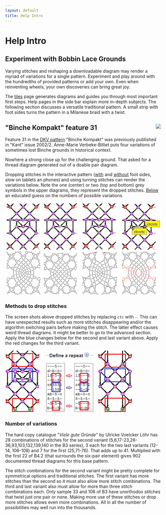```yaml
---
layout: default
title: Help Intro
---
```


Help Intro
==========

Experiment with Bobbin Lace Grounds
-----------------------------------

Varying stitches and reshaping a downloadable diagram may render a myriad of variations for a single pattern.
Experiment and play around with the hundredths of provided patterns or add your own.
Even when reinventing wheels, your own discoveries can bring great joy. 

The [tiles](../tiles) page generates diagrams and guides you through most important first steps.
Help pages in the side bar explain more in-depth subjects.
The following section discusses a versatile traditional pattern.
A small strip with foot sides turns the pattern in a Milanese braid with a twist. 


<a name="BK-31"/>
<img src="/GroundForge/help/images/kompakt-31-challenge.png" style="float:right"/>

"Binche Kompakt" feature 31
---------------------------

Feature 31 in the [DKV pattern] "Binche Kompakt" was previously published in "Kant" issue 2002/2.
Anne-Marie Verbeke-Billiet puts four variations of sometimes lost Binche grounds in historical context.

Nowhere a strong close up for the challenging ground.
That asked for a thread diagram generated out of a doable pair diagram.

Dropping stitches in the interactive pattern ([with] and [without] foot sides, slow on tablets an phones)
and using turning stitches can render the variations below.
Note the one (center) or two (top and bottom) grey symbols in the upper diagrams,
they represent the dropped stitches.
[Below](nrs) an educated guess on the numbers of possible variations.

![](images/kompakt-31.png)

[without]: https://d-bl.github.io/GroundForge/tiles?patchWidth=19&patchHeight=22&d1=ctct&e2=ct&c2=ct&a2=lct&f3=ctct&d3=ctc&b3=ctct&a3=ct&e4=ctc&c4=ctc&f5=ctc&e5=ctc&d5=ctc&c5=ctc&b5=ctc&a5=ct&e6=ctc&d6=ctc&c6=ctc&f7=ctc&d7=ctc&b7=ctc&a7=rct&e8=ctc&c8=ctc&a8=ct&f9=lctct&d9=ctc&b9=rctct&e10=lct&c10=rct&a10=ct&tile=---5--,d-b-c-,15-5-5,--5-5-,c63532,--158-,ab-5-c,8-5-5-,-5-5-5,b-5-5-&footsideStitch=ctctt&tileStitch=ctc&headsideStitch=ctctt&shiftColsSW=0&shiftRowsSW=10&shiftColsSE=6&shiftRowsSE=5
[with]: https://d-bl.github.io/GroundForge/tiles?patchWidth=7&patchHeight=22&k1=ctcttr&f1=ctct&a1=ctcttl&j2=ctc&g2=ct&e2=ct&c2=ct&b2=ctc&j3=ctcrr&h3=ctct&f3=ctc&d3=ctct&c3=ct&b3=ctcll&k4=ctcttr&j4=ctc&g4=ctc&e4=ctc&b4=ctc&a4=ctcttl&h5=ctc&g5=ctc&f5=ctc&e5=ctc&d5=ctc&c5=ct&g6=ctc&f6=ctc&e6=ctc&k7=ctcttr&j7=ctcrr&h7=ctcr&f7=ctc&d7=ctcl&c7=ct&b7=ctcll&a7=ctcttl&j8=ctc&g8=ctcr&e8=ctcl&c8=ct&b8=ctc&h9=ctct&f9=ctct&d9=ctct&j10=ctcrr&g10=ct&e10=ct&c10=ct&b10=ctcll&footside=b-,xc,-1,b8,xx,--,aa,x7,x-,-a&tile=---5--,d-b-c-,15-5-5,--5-5-,c63532,--158-,ab-5-c,8-5-5-,-5-5-5,b-5-5-&headside=-C,BX,8-,1C,xX,--,DD,4X,-X,D-&footsideStitch=ctct&tileStitch=ctc&headsideStitch=ctct&shiftColsSW=0&shiftRowsSW=10&shiftColsSE=6&shiftRowsSE=5
[DKV pattern]: http://www.deutscher-kloeppelverband.de/index.php/component/jshopping/product/view/4/47?Itemid=242


### Methods to drop stitches

The screen shots above dropped stitches by replacing `ctc` with `-`.
This can have unexpected results such as more stitches disappearing
and/or the algorithm switching pairs before making the stitch.
The latter effect causes weird thread diagrams.
It might be better to go to the advanced section.
Apply the blue changes below for the second and last variant above.
Apply the red changes for the third variant.

![](images/drop-stitches.png)


<a name="nrs"/>

### Number of variations

The hard copy catalogue "_Viele gute Gründe_" by Ulricke Voelcker Löhr has 28 combinations
of stitches for the second variant (5,6,17-23,26-36,93,103,132,139,140 in the B3 series),
3 each for the two last variants (12-14, 106-108) and 7 for the first (25,71-76).
That adds up to 41. Multiplied with the first 22 of B4.2 (that surrounds the six-pair element)
gives 902 documented thread diagrams for this base pattern.

The stitch combinations for the second variant might be pretty complete
for symmetrical options and traditional stitches.
The first variant has more stitches than the second
so it must also allow more stitch combinations.
The third and last variant also must allow for more than three stitch combinations each.
Only sample 33 and 106 of B3 have unorthodox stitches that twist just one pair or none.
Making more use of these stitches or drop more stitches allows even more combinations.
All in all the number of possibilities may well run into the thousands.
